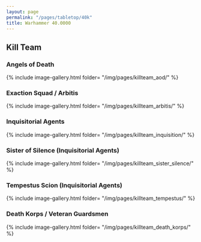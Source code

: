 ```yaml
---
layout: page
permalink: "/pages/tabletop/40k"
title: Warhammer 40.0000
---
```


## Kill Team

### Angels of Death

{% include image-gallery.html folder= "/img/pages/killteam_aod/" %}

### Exaction Squad / Arbitis

{% include image-gallery.html folder= "/img/pages/killteam_arbitis/" %}

### Inquisitorial Agents

{% include image-gallery.html folder= "/img/pages/killteam_inquisition/" %}

### Sister of Silence (Inquisitorial Agents)

{% include image-gallery.html folder= "/img/pages/killteam_sister_silence/" %}

### Tempestus Scion (Inquisitorial Agents)

{% include image-gallery.html folder= "/img/pages/killteam_tempestus/" %}

### Death Korps / Veteran Guardsmen

{% include image-gallery.html folder= "/img/pages/killteam_death_korps/" %}

